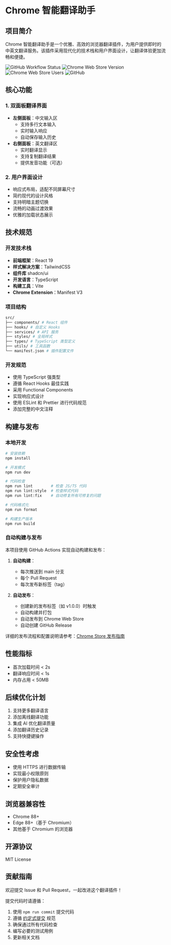 # Chrome 智能翻译助手

## 项目简介

Chrome 智能翻译助手是一个优雅、高效的浏览器翻译插件，为用户提供即时的中英文翻译服务。该插件采用现代化的技术栈和用户界面设计，让翻译体验更加流畅和便捷。

![GitHub Workflow Status](https://img.shields.io/github/actions/workflow/status/LPink777/chrome-translate-plugin/build-and-publish.yml?branch=main)
![Chrome Web Store Version](https://img.shields.io/chrome-web-store/v/YOUR_EXTENSION_ID)
![Chrome Web Store Users](https://img.shields.io/chrome-web-store/users/YOUR_EXTENSION_ID)
![GitHub](https://img.shields.io/github/license/LPink777/chrome-translate-plugin)

## 核心功能

### 1. 双面板翻译界面

- **左侧面板**：中文输入区
  - 支持多行文本输入
  - 实时输入响应
  - 自动保存输入历史
- **右侧面板**：英文翻译区
  - 实时翻译显示
  - 支持复制翻译结果
  - 提供发音功能（可选）

### 2. 用户界面设计

- 响应式布局，适配不同屏幕尺寸
- 简约现代的设计风格
- 支持明暗主题切换
- 流畅的动画过渡效果
- 优雅的加载状态展示

## 技术规范

### 开发技术栈

- **前端框架**：React 19
- **样式解决方案**：TailwindCSS
- **组件库** shadcn/ui
- **开发语言**：TypeScript
- **构建工具**：Vite
- **Chrome Extension**：Manifest V3

### 项目结构

```bash
src/
├── components/ # React 组件
├── hooks/ # 自定义 Hooks
├── services/ # API 服务
├── styles/ # 全局样式
├── types/ # TypeScript 类型定义
├── utils/ # 工具函数
└── manifest.json # 插件配置文件
```

### 开发规范

- 使用 TypeScript 强类型
- 遵循 React Hooks 最佳实践
- 采用 Functional Components
- 实现响应式设计
- 使用 ESLint 和 Prettier 进行代码规范
- 添加完整的中文注释

## 构建与发布

### 本地开发
```bash
# 安装依赖
npm install

# 开发模式
npm run dev

# 代码检查
npm run lint        # 检查 JS/TS 代码
npm run lint:style  # 检查样式代码
npm run lint:fix    # 自动修复所有可修复的问题

# 代码格式化
npm run format

# 构建生产版本
npm run build
```

### 自动构建与发布

本项目使用 GitHub Actions 实现自动构建和发布：

1. **自动构建**：
   - 每次推送到 main 分支
   - 每个 Pull Request
   - 每次发布新标签（tag）

2. **自动发布**：
   - 创建新的发布标签（如 v1.0.0）时触发
   - 自动构建并打包
   - 自动发布到 Chrome Web Store
   - 自动创建 GitHub Release

详细的发布流程和配置说明请参考：[Chrome Store 发布指南](docs/CHROME_STORE_PUBLISH.md)

## 性能指标

- 首次加载时间 < 2s
- 翻译响应时间 < 1s
- 内存占用 < 50MB

## 后续优化计划

1. 支持更多翻译语言
2. 添加离线翻译功能
3. 集成 AI 优化翻译质量
4. 添加翻译历史记录
5. 支持快捷键操作

## 安全性考虑

- 使用 HTTPS 进行数据传输
- 实现最小权限原则
- 保护用户隐私数据
- 定期安全审计

## 浏览器兼容性

- Chrome 88+
- Edge 88+（基于 Chromium）
- 其他基于 Chromium 的浏览器

## 开源协议

MIT License

## 贡献指南

欢迎提交 Issue 和 Pull Request，一起改进这个翻译插件！

提交代码时请遵循：
1. 使用 `npm run commit` 提交代码
2. 遵循 [约定式提交](https://www.conventionalcommits.org/zh-hans/) 规范
3. 确保通过所有代码检查
4. 编写必要的测试用例
5. 更新相关文档
